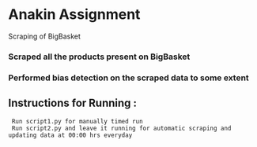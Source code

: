 # Anakin Assignment
Scraping of BigBasket 

### Scraped all the products present on BigBasket 
### Performed bias detection on the scraped data to some extent

## Instructions for Running :
` Run script1.py for manually timed run` <br>
` Run script2.py and leave it running for automatic scraping and updating data at 00:00 hrs everyday`
